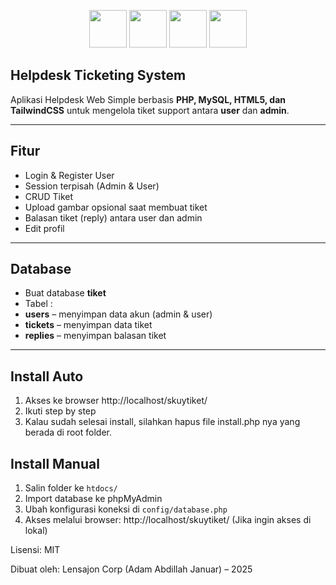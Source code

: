 <p align="center">
  <img src="https://cdn.jsdelivr.net/gh/devicons/devicon/icons/php/php-original.svg" width="60"/>
  <img src="https://cdn.jsdelivr.net/gh/devicons/devicon/icons/html5/html5-original.svg" width="60"/>
  <img src="https://cdn.jsdelivr.net/gh/devicons/devicon/icons/javascript/javascript-original.svg" width="60"/>
  <img src="https://upload.wikimedia.org/wikipedia/commons/thumb/d/d5/Tailwind_CSS_Logo.svg/512px-Tailwind_CSS_Logo.svg.png?20230715030042" width="60"/>
</p>

## Helpdesk Ticketing System

Aplikasi Helpdesk Web Simple berbasis **PHP, MySQL, HTML5, dan TailwindCSS** untuk mengelola tiket support antara **user** dan **admin**.

---

## Fitur

- Login & Register User  
- Session terpisah (Admin & User)  
- CRUD Tiket   
- Upload gambar opsional saat membuat tiket  
- Balasan tiket (reply) antara user dan admin  
- Edit profil 
---

## Database

- Buat database **tiket**
- Tabel :
- **users** – menyimpan data akun (admin & user)  
- **tickets** – menyimpan data tiket  
- **replies** – menyimpan balasan tiket  

---

## Install Auto
1. Akses ke browser http://localhost/skuytiket/
2. Ikuti step by step
3. Kalau sudah selesai install, silahkan hapus file install.php nya yang berada di root folder.

## Install Manual

1. Salin folder ke `htdocs/`  
2. Import database ke phpMyAdmin  
3. Ubah konfigurasi koneksi di `config/database.php`  
4. Akses melalui browser: http://localhost/skuytiket/ (Jika ingin akses di lokal)


Lisensi: MIT

Dibuat oleh: Lensajon Corp (Adam Abdillah Januar) – 2025



